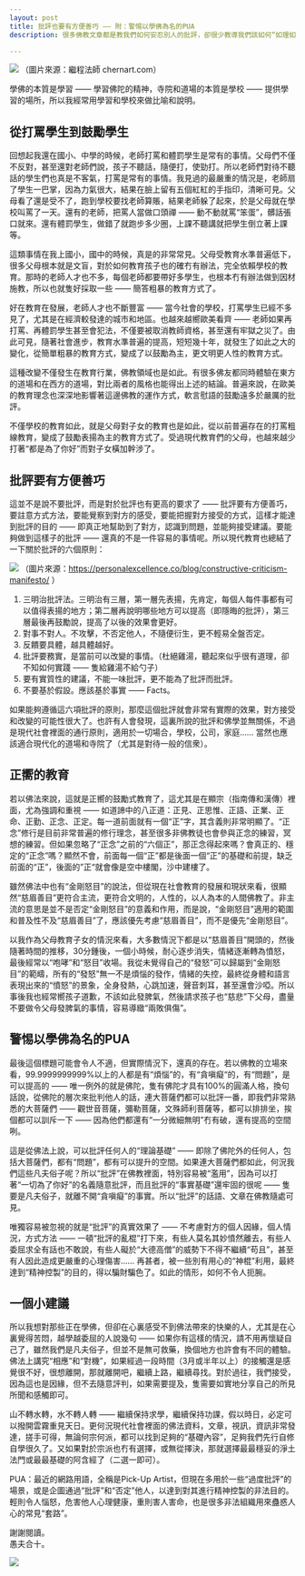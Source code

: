 ```yaml
---
layout: post
title: 批評也要有方便善巧 —— 附：警惕以學佛為名的PUA
description: 很多佛教文章都是教我們如何安忍別人的批評，卻很少教導我們該如何“如理如法”地批評。其實想要批評到位絕不是一件容易的事情，更要謹慎和警惕以學佛為名的“所謂”批評了。

---
```


![](../images/2022-10-29-20-44-50.png)
（圖片來源：繼程法師 chernart.com）

學佛的本質是學習 —— 學習佛陀的精神，寺院和道場的本質是學校 —— 提供學習的場所，所以我經常用學習和學校來做比喻和說明。

## 從打罵學生到鼓勵學生

回想起我還在國小、中學的時候，老師打罵和體罰學生是常有的事情。父母們不僅不反對，甚至還對老師們說，孩子不聽話，隨便打，使勁打。所以老師們對待不聽話的學生們也真是不客氣，打罵是常有的事情。我見過的最嚴重的情況是，老師扇了學生一巴掌，因為力氣很大，結果在臉上留有五個紅紅的手指印，清晰可見。父母看了還是受不了，跑到學校要找老師算賬，結果老師躲了起來，於是父母就在學校叫罵了一天。還有的老師，把罵人當做口頭禪 —— 動不動就罵“笨蛋”，髒話張口就來。還有體罰學生，做錯了就跑步多少圈，上課不聽講就把學生倒立著上課等。

這類事情在我上國小，國中的時候，真是的非常常見。父母受教育水準普遍低下，很多父母根本就是文盲，對於如何教育孩子也的確冇有辦法，完全依賴學校的教育。那時的老師人才也不多，每個老師都要帶好多學生，也根本冇有辦法做到因材施教，所以也就隻好採取一些 —— 簡答粗暴的教育方式了。

好在教育在發展，老師人才也不斷豐富 —— 當今社會的學校，打罵學生已經不多見了，尤其是在經濟較發達的城市和地區。也越來越嚮歐美看齊 —— 老師如果再打罵、再體罰學生甚至會犯法，不僅要被取消教師資格，甚至還有牢獄之災了。由此可見，隨著社會進步，教育水準普遍的提高，短短幾十年，就發生了如此之大的變化，從簡單粗暴的教育方式，變成了以鼓勵為主，更文明更人性的教育方式。

這種改變不僅發生在教育行業，佛教領域也是如此。有很多佛友都同時體驗在東方的道場和在西方的道場，對比兩者的風格也能得出上述的結論。普遍來說，在歐美的教育理念也深深地影響著這邊佛教的運作方式，軟言慰語的鼓勵遠多於嚴厲的批評。

不僅學校的教育如此，就是父母對子女的教育也是如此，從以前普遍存在的打罵粗線教育，變成了鼓勵表揚為主的教育方式了。受過現代教育們的父母，也越來越少打著“都是為了你好”而對子女橫加幹涉了。

## 批評要有方便善巧

這並不是說不要批評，而是對於批評也有更高的要求了 —— 批評要有方便善巧，要註意方式方法，要能覺察到對方的感受，要能把握對方接受的方式，這樣才能達到批評的目的 —— 即真正地幫助到了對方，認識到問題，並能夠接受建議。要能夠做到這樣子的批評 —— 還真的不是一件容易的事情呢。所以現代教育也總結了一下關於批評的六個原則：

![](../images/2022-10-28-11-10-03.png)
（圖片來源：https://personalexcellence.co/blog/constructive-criticism-manifesto/ ）

1. 三明治批評法。三明治有三層，第一層先表揚，先肯定，每個人每件事都有可以值得表揚的地方；第二層再說明哪些地方可以提高（即隱晦的批評），第三層最後再鼓勵說，提高了以後的效果會更好。
2. 對事不對人。不攻擊，不否定他人，不隨便衍生，更不輕易全盤否定。
3. 反饋要具體，越具體越好。
4. 批評要務實，是當前可以改變的事情。（杜絕雞湯，聽起來似乎很有道理，卻不知如何實踐 —— 隻給雞湯不給勺子）
5. 要有實質性的建議，不能一味批評，更不能為了批評而批評。
6. 不要基於假設。應該基於事實 —— Facts。

如果能夠遵循這六項批評的原則，那麼這個批評就會非常有實際的效果，對方接受和改變的可能性很大了。也許有人會發現，這裏所說的批評和佛學並無關係，不過是現代社會裡面的通行原則，適用於一切場合，學校，公司，家庭…… 當然也應該適合現代化的道場和寺院了（尤其是對待一般的信衆）。

## 正嚮的教育

若以佛法來說，這就是正嚮的鼓勵式教育了，這尤其是在顯宗（指南傳和漢傳）裡面，尤為強調和重視 —— 如道諦中的八正道：正見、正思惟、正語、正業、正命、正勤、正念、正定。每一道前面就有一個“正”字，其含義則非常明顯了。“正念”修行是目前非常普遍的修行理念，甚至很多非佛教徒也會參與正念的練習，冥想的練習。但如果忽略了“正念”之前的“六個正”，那正念得起來嗎？會真正的、穩定的“正念”嗎？顯然不會，前面每一個“正”都是後面一個“正”的基礎和前提，缺乏前面的“正”，後面的”正“就會像是空中樓閣，沙中建樓了。

雖然佛法中也有“金剛怒目”的說法，但從現在社會教育的發展和現狀來看，很顯然“慈眉善目”更符合主流，更符合文明的，人性的，以人為本的人間佛教了。非主流的意思是並不是否定“金剛怒目”的意義和作用，而是說，“金剛怒目”適用的範圍和普及性不及“慈眉善目”了，應該優先考慮“慈眉善目”，而不是優先“金剛怒目”。

以我作為父母教育子女的情況來看，大多數情況下都是以“慈眉善目”開頭的，然後隨著時間的推移，30分鍾後，一個小時候，耐心逐步消失，情緒逐漸轉為憤怒，最後經常以“咆哮”和“怒目”收場。我從未覺得自己的“發怒”可以歸屬到“金剛怒目”的範疇，所有的“發怒”無一不是煩惱的發作，情緒的失控，最終從身體和語言表現出來的“憤怒”的景象，全身發熱，心跳加速，聲音刺耳，甚至還會沙啞。所以事後我也經常嚮孩子道歉，不該如此發脾氣，然後請求孩子也“慈悲”下父母，盡量不要做令父母發脾氣的事情，容易導緻“兩敗俱傷”。

## 警惕以學佛為名的PUA

最後這個標題可能會令人不適，但實際情況下，還真的存在。若以佛教的立場來看，99.9999999999%以上的人都是有“煩惱”的，有“貪嗔癡“的，有“問題”，是可以提高的 —— 唯一例外的就是佛陀，隻有佛陀才具有100%的圓滿人格，換句話說，從佛陀的層次來批判他人的話，連大菩薩們都可以批評一番，即我們非常熟悉的大菩薩們 —— 觀世音菩薩，彌勒菩薩，文殊師利菩薩等，都可以排排坐，挨個都可以訓斥一下 —— 因為他們都還有“一分微細無明”冇有破，還有提高的空間咧。

這是從佛法上說，可以批評任何人的“理論基礎” —— 即除了佛陀外的任何人，包括大菩薩們，都有“問題”，都有可以提升的空間。如果連大菩薩們都如此，何況我們這些凡夫俗子呢？所以“批評”在佛教裡面，特別容易被“濫用”，因為可以打著“一切為了你好”的名義隨意批評，而且批評的“事實基礎”還牢固的很呢 —— 隻要是凡夫俗子，就離不開“貪嗔癡”的事實。所以“批評”的話語、文章在佛教隨處可見。

唯獨容易被忽視的就是“批評”的真實效果了 —— 不考慮對方的個人因緣，個人情況，方式方法 —— 一頓“批評的亂棍”打下來，有些人莫名其妙憤然離去，有些人委屈求全有話也不敢說，有些人礙於“大德高僧”的威勢下不得不繼續“苟且”，甚至有人因此造成更嚴重的心理傷害…… 再甚者，被一些別有用心的“神棍”利用，最終達到“精神控製”的目的，得以騙財騙色了。如此的情形，如何不令人扼腕。

## 一個小建議

所以我想對那些正在學佛，但卻在心裏感受不到佛法帶來的快樂的人，尤其是在心裏覺得苦悶，越學越委屈的人說幾句 —— 如果你有這樣的情況，請不用再懷疑自己了，雖然我們是凡夫俗子，但並不是無可救藥，換個地方也許會有不同的體驗。佛法上講究“相應”和“對機”，如果經過一段時間（3月或半年以上）的接觸還是感覺很不好，很想離開，那就離開吧，繼續上路，繼續尋找。對於過往，我們接受，因為這也是因緣，但不去隨意評判，如果需要提及，隻需要如實地分享自己的所見所聞和感觸即可。

山不轉水轉，水不轉人轉 —— 繼續保持求學，繼續保持功課，假以時日，必定可以撥開雲霧重見天日。更何況現代社會裡面的佛法資料，文章，視訊，資訊非常發達，搓手可得，無論何宗何派，都可以找到足夠的“基礎內容”，足夠我們先行自修自學很久了。又如果對於宗派也冇有選擇，或無從擇決，那就選擇最最穩妥的淨土法門或最最基礎的阿含經了（二選一即可）。

PUA：最近的網路用語，全稱是Pick-Up Artist，但現在多用於一些“過度批評”的場景，或是企圖通過“批評”和“否定”他人，以達到對其進行精神控製的非法目的。輕則令人惱怒，危害他人心理健康，重則害人害命，也是很多非法組織用來蠱惑人心的常見“套路”。

謝謝閱讀。<br>
愚夫合十。

![](../images/signature.png)

